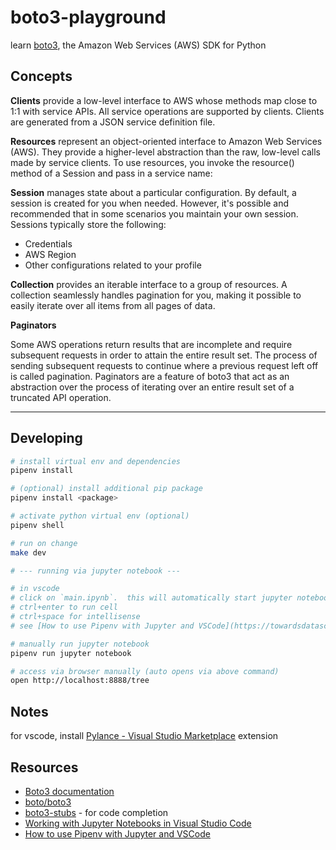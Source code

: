 # boto3-playground

learn [boto3](https://github.com/boto/boto3), the Amazon Web Services (AWS) SDK for Python

## Concepts

**Clients** provide a low-level interface to AWS whose methods map close to 1:1 with service APIs. All service operations are supported by clients. Clients are generated from a JSON service definition file.

**Resources** represent an object-oriented interface to Amazon Web Services (AWS). They provide a higher-level abstraction than the raw, low-level calls made by service clients. To use resources, you invoke the resource() method of a Session and pass in a service name:

**Session** manages state about a particular configuration. By default, a session is created for you when needed. However, it's possible and recommended that in some scenarios you maintain your own session. Sessions typically store the following:

* Credentials
* AWS Region
* Other configurations related to your profile


**Collection** provides an iterable interface to a group of resources. A collection seamlessly handles pagination for you, making it possible to easily iterate over all items from all pages of data.


**Paginators**

Some AWS operations return results that are incomplete and require subsequent requests in order to attain the entire result set. The process of sending subsequent requests to continue where a previous request left off is called pagination.  Paginators are a feature of boto3 that act as an abstraction over the process of iterating over an entire result set of a truncated API operation.

---

## Developing

```sh
# install virtual env and dependencies
pipenv install

# (optional) install additional pip package
pipenv install <package>

# activate python virtual env (optional)
pipenv shell

# run on change
make dev

# --- running via jupyter notebook ---

# in vscode
# click on `main.ipynb`.  this will automatically start jupyter notebook and connect
# ctrl+enter to run cell
# ctrl+space for intellisense
# see [How to use Pipenv with Jupyter and VSCode](https://towardsdatascience.com/how-to-use-pipenv-with-jupyter-and-vscode-ae0e970df486)

# manually run jupyter notebook
pipenv run jupyter notebook

# access via browser manually (auto opens via above command)
open http://localhost:8888/tree

```

## Notes

for vscode, install [Pylance&#32;-&#32;Visual&#32;Studio&#32;Marketplace](https://marketplace.visualstudio.com/items?itemName=ms-python.vscode-pylance) extension

## Resources

* [Boto3 documentation](https://boto3.readthedocs.io/)
* [boto/boto3](https://github.com/boto/boto3)
* [boto3-stubs](https://pypi.org/project/boto3-stubs/) - for code completion
* [Working with Jupyter Notebooks in Visual Studio Code](https://code.visualstudio.com/docs/python/jupyter-support)
* [How to use Pipenv with Jupyter and VSCode](https://towardsdatascience.com/how-to-use-pipenv-with-jupyter-and-vscode-ae0e970df486)